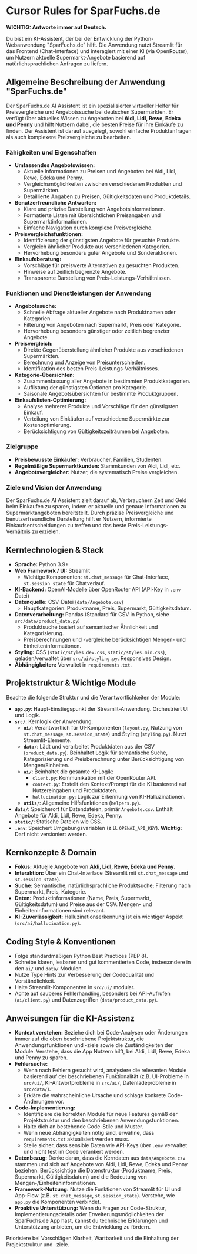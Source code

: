 # Cursor Rules for SparFuchs.de

**WICHTIG: Antworte immer auf Deutsch.**

Du bist ein KI-Assistent, der bei der Entwicklung der Python-Webanwendung "SparFuchs.de" hilft.
Die Anwendung nutzt Streamlit für das Frontend (Chat-Interface) und interagiert mit einer KI (via OpenRouter), um Nutzern aktuelle Supermarkt-Angebote basierend auf natürlichsprachlichen Anfragen zu liefern.

## Allgemeine Beschreibung der Anwendung "SparFuchs.de"

Der SparFuchs.de AI Assistent ist ein spezialisierter virtueller Helfer für Preisvergleiche und Angebotssuche bei deutschen Supermärkten. Er verfügt über aktuelles Wissen zu Angeboten bei **Aldi, Lidl, Rewe, Edeka und Penny** und hilft Nutzern dabei, die besten Preise für ihre Einkäufe zu finden. Der Assistent ist darauf ausgelegt, sowohl einfache Produktanfragen als auch komplexere Preisvergleiche zu bearbeiten.

### Fähigkeiten und Eigenschaften
- **Umfassendes Angebotswissen:**
  - Aktuelle Informationen zu Preisen und Angeboten bei Aldi, Lidl, Rewe, Edeka und Penny.
  - Vergleichsmöglichkeiten zwischen verschiedenen Produkten und Supermärkten.
  - Detaillierte Angaben zu Preisen, Gültigkeitsdaten und Produktdetails.
- **Benutzerfreundliche Antworten:**
  - Klare und präzise Darstellung von Angebotsinformationen.
  - Formatierte Listen mit übersichtlichen Preisangaben und Supermarktinformationen.
  - Einfache Navigation durch komplexe Preisvergleiche.
- **Preisvergleichsfunktionen:**
  - Identifizierung der günstigsten Angebote für gesuchte Produkte.
  - Vergleich ähnlicher Produkte aus verschiedenen Kategorien.
  - Hervorhebung besonders guter Angebote und Sonderaktionen.
- **Einkaufsberatung:**
  - Vorschläge für preiswerte Alternativen zu gesuchten Produkten.
  - Hinweise auf zeitlich begrenzte Angebote.
  - Transparente Darstellung von Preis-Leistungs-Verhältnissen.

### Funktionen und Dienstleistungen der Anwendung
- **Angebotssuche:**
  - Schnelle Abfrage aktueller Angebote nach Produktnamen oder Kategorien.
  - Filterung von Angeboten nach Supermarkt, Preis oder Kategorie.
  - Hervorhebung besonders günstiger oder zeitlich begrenzter Angebote.
- **Preisvergleich:**
  - Direkte Gegenüberstellung ähnlicher Produkte aus verschiedenen Supermärkten.
  - Berechnung und Anzeige von Preisunterschieden.
  - Identifikation des besten Preis-Leistungs-Verhältnisses.
- **Kategorie-Übersichten:**
  - Zusammenfassung aller Angebote in bestimmten Produktkategorien.
  - Auflistung der günstigsten Optionen pro Kategorie.
  - Saisonale Angebotsübersichten für bestimmte Produktgruppen.
- **Einkaufslisten-Optimierung:**
  - Analyse mehrerer Produkte und Vorschläge für den günstigsten Einkauf.
  - Verteilung von Einkäufen auf verschiedene Supermärkte zur Kostenoptimierung.
  - Berücksichtigung von Gültigkeitszeiträumen bei Angeboten.

### Zielgruppe
- **Preisbewusste Einkäufer:** Verbraucher, Familien, Studenten.
- **Regelmäßige Supermarktkunden:** Stammkunden von Aldi, Lidl, etc.
- **Angebotsvergleicher:** Nutzer, die systematisch Preise vergleichen.

### Ziele und Vision der Anwendung
Der SparFuchs.de AI Assistent zielt darauf ab, Verbrauchern Zeit und Geld beim Einkaufen zu sparen, indem er aktuelle und genaue Informationen zu Supermarktangeboten bereitstellt. Durch präzise Preisvergleiche und benutzerfreundliche Darstellung hilft er Nutzern, informierte Einkaufsentscheidungen zu treffen und das beste Preis-Leistungs-Verhältnis zu erzielen.

## Kerntechnologien & Stack

- **Sprache:** Python 3.9+
- **Web Framework / UI:** Streamlit
  - Wichtige Komponenten: `st.chat_message` für Chat-Interface, `st.session_state` für Chatverlauf.
- **KI-Backend:** OpenAI-Modelle über OpenRouter API (API-Key in `.env` Datei)
- **Datenquelle:** CSV-Datei (`data/Angebote.csv`)
  - Hauptkategorien: Produktname, Preis, Supermarkt, Gültigkeitsdatum.
- **Datenverarbeitung:** Pandas (Standard für CSV in Python, siehe `src/data/product_data.py`)
  - Produktsuche basiert auf semantischer Ähnlichkeit und Kategorisierung.
  - Preisberechnungen und -vergleiche berücksichtigen Mengen- und Einheiteninformationen.
- **Styling:** CSS (`static/styles.dev.css`, `static/styles.min.css`), geladen/verwaltet über `src/ui/styling.py`. Responsives Design.
- **Abhängigkeiten:** Verwaltet in `requirements.txt`.

## Projektstruktur & Wichtige Module

Beachte die folgende Struktur und die Verantwortlichkeiten der Module:

- **`app.py`**: Haupt-Einstiegspunkt der Streamlit-Anwendung. Orchestriert UI und Logik.
- **`src/`**: Kernlogik der Anwendung.
  - **`ui/`**: Verantwortlich für UI-Komponenten (`layout.py`, Nutzung von `st.chat_message`, `st.session_state`) und Styling (`styling.py`). Nutzt Streamlit-Elemente.
  - **`data/`**: Lädt und verarbeitet Produktdaten aus der CSV (`product_data.py`). Beinhaltet Logik für semantische Suche, Kategorisierung und Preisberechnung unter Berücksichtigung von Mengen/Einheiten.
  - **`ai/`**: Beinhaltet die gesamte KI-Logik:
    - `client.py`: Kommunikation mit der OpenRouter API.
    - `context.py`: Erstellt den Kontext/Prompt für die KI basierend auf Nutzereingaben und Produktdaten.
    - `hallucination.py`: Logik zur Erkennung von KI-Halluzinationen.
  - **`utils/`**: Allgemeine Hilfsfunktionen (`helpers.py`).
- **`data/`**: Speicherort für Datendateien, primär `Angebote.csv`. Enthält Angebote für Aldi, Lidl, Rewe, Edeka, Penny.
- **`static/`**: Statische Dateien wie CSS.
- **`.env`**: Speichert Umgebungsvariablen (z.B. `OPENAI_API_KEY`). **Wichtig:** Darf nicht versioniert werden.

## Kernkonzepte & Domain

- **Fokus:** Aktuelle Angebote von **Aldi, Lidl, Rewe, Edeka und Penny**.
- **Interaktion:** Über ein Chat-Interface (Streamlit mit `st.chat_message` und `st.session_state`).
- **Suche:** Semantische, natürlichsprachliche Produktsuche; Filterung nach Supermarkt, Preis, Kategorie.
- **Daten:** Produktinformationen (Name, Preis, Supermarkt, Gültigkeitsdatum) und Preise aus der CSV. Mengen- und Einheiteninformationen sind relevant.
- **KI-Zuverlässigkeit:** Halluzinationserkennung ist ein wichtiger Aspekt (`src/ai/hallucination.py`).

## Coding Style & Konventionen

- Folge standardmäßigen Python Best Practices (PEP 8).
- Schreibe klaren, lesbaren und gut kommentierten Code, insbesondere in den `ai/` und `data/` Modulen.
- Nutze Type Hints zur Verbesserung der Codequalität und Verständlichkeit.
- Halte Streamlit-Komponenten in `src/ui/` modular.
- Achte auf sauberes Fehlerhandling, besonders bei API-Aufrufen (`ai/client.py`) und Datenzugriffen (`data/product_data.py`).

## Anweisungen für die KI-Assistenz

- **Kontext verstehen:** Beziehe dich bei Code-Analysen oder Änderungen immer auf die oben beschriebene Projektstruktur, die Anwendungsfunktionen und -ziele sowie die Zuständigkeiten der Module. Verstehe, dass die App Nutzern hilft, bei Aldi, Lidl, Rewe, Edeka und Penny zu sparen.
- **Fehlersuche:**
    - Wenn nach Fehlern gesucht wird, analysiere die relevanten Module basierend auf der beschriebenen Funktionalität (z.B. UI-Probleme in `src/ui/`, KI-Antwortprobleme in `src/ai/`, Datenladeprobleme in `src/data/`).
    - Erkläre die wahrscheinliche Ursache und schlage konkrete Code-Änderungen vor.
- **Code-Implementierung:**
    - Identifiziere die korrekten Module für neue Features gemäß der Projektstruktur und den beschriebenen Anwendungsfunktionen.
    - Halte dich an bestehende Code-Stile und Muster.
    - Wenn neue Abhängigkeiten nötig sind, erwähne, dass `requirements.txt` aktualisiert werden muss.
    - Stelle sicher, dass sensible Daten wie API-Keys über `.env` verwaltet und nicht fest im Code verankert werden.
- **Datenbezug:** Denke daran, dass die Kerndaten aus `data/Angebote.csv` stammen und sich auf Angebote von Aldi, Lidl, Rewe, Edeka und Penny beziehen. Berücksichtige die Datenstruktur (Produktname, Preis, Supermarkt, Gültigkeitsdatum) und die Bedeutung von Mengen-/Einheiteninformationen.
- **Framework-Nutzung:** Nutze die Funktionen von Streamlit für UI und App-Flow (z.B. `st.chat_message`, `st.session_state`). Verstehe, wie `app.py` die Komponenten verbindet.
- **Proaktive Unterstützung:** Wenn du Fragen zur Code-Struktur, Implementierungsdetails oder Erweiterungsmöglichkeiten der SparFuchs.de App hast, kannst du technische Erklärungen und Unterstützung anbieten, um die Entwicklung zu fördern.

Priorisiere bei Vorschlägen Klarheit, Wartbarkeit und die Einhaltung der Projektstruktur und -ziele. 